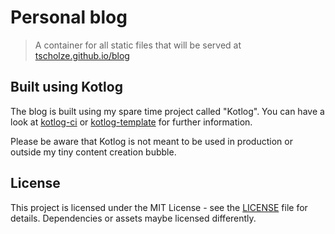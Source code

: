 # Personal blog
> A container for all static files that will be served at [tscholze.github.io/blog](https://tscholze.github.io/blog)

## Built using Kotlog
The blog is built using my spare time project called "Kotlog". You can have a look at [kotlog-ci](https://github.com/tscholze/kotlin-kotlog-cli) or [kotlog-template](https://github.com/tscholze/kotlin-kotlog-template) for further information.

Please be aware that Kotlog is not meant to be used in production or outside my tiny content creation bubble.

## License
This project is licensed under the MIT License - see the [LICENSE](LICENSE) file for details.
Dependencies or assets maybe licensed differently.
